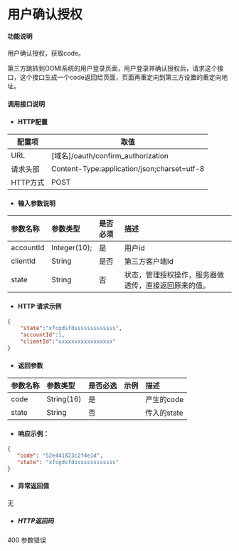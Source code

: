 # 用户确认授权

#### 功能说明
用户确认授权，获取code。

第三方跳转到OOMI系统的用户登录页面，用户登录并确认授权后，请求这个接口，这个接口生成一个code返回给页面，页面再重定向到第三方设置的重定向地址。

#### 调用接口说明

* #### HTTP配置

| 配置项 | 取值 |
| --- | --- |
| URL | \[域名\]/oauth/confirm_authorization|
| 请求头部 |Content-Type:application/json;charset=utf-8 |
| HTTP方式 | POST |

* #### 输入参数说明

| 参数名称 | 参数类型 | 是否必须 | 描述 |
| :--- | :--- | :--- | :--- |
| accountId| Integer\(10\); | 是 | 用户id |
| clientId| String | 是否 | 第三方客户端Id |
| state| String | 否 | 状态，管理授权操作，服务器做透传，直接返回原来的值。 |



* #### HTTP 请求示例


```json
{
	"state":"xfcgdsfdsssssssssssss",
	"accountId":1,
	"clientId":"xxxxxxxxxxxxxxxxx"
}
```

* #### 返回参数
| 参数名称 | 参数类型 | 是否必选 | 示例 | 描述 |
| :--- | :--- | :--- | :--- | :--- |
| code| String\(16\) | 是 | | 产生的code |
| state| String | 否 |  | 传入的state |


* #### 响应示例：

 ```json
 {
    "code": "52e441823c2f4e1d",
    "state": "xfcgdsfdsssssssssssss"
}
 ```

* #### 异常返回值
无

* ##### HTTP返回码
400 参数错误


